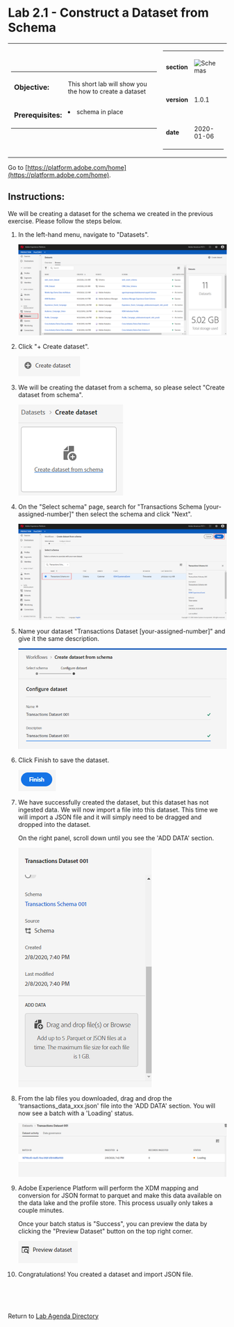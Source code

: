 Lab 2.1 - Construct a Dataset from Schema
==========
<table style="border-collapse: collapse; border: none;" class="tab" cellspacing="0" cellpadding="0">

<tr style="border: none;">

<div align="left">
<td width="600" style="border: none;">
<table>
<tbody valign="top">
      <tr width="500">
            <td valign="top"><h3>Objective:</h3></td>
            <td valign="top"><br>This short lab will show you the how to create a dataset
            </td>
     </tr>
     <tr width="500">
           <td valign="top"><h3>Prerequisites:</h3></td>
           <td valign="top"><br>
                            <li>schema in place
           </td>
     </tr>
</tbody>
</table>
</td>
</div>

<div align="right">
<td style="border: none;" valign="top">

<table>
<tbody valign="top">
      <tr>
            <td valign="middle" height="70"><b>section</b></td>
            <td valign="middle" height="70"><img src="https://github.com/adobe/AEP-Hands-on-Labs/blob/master/assets/images/left_hand_nav_menu_schemas.png?raw=true" alt="Schemas"></td>
      </tr>
      <tr>
            <td valign="middle" height="70"><b>version</b></td>
            <td valign="middle" height="70">1.0.1</td>
      </tr>
      <tr>
            <td valign="middle" height="70"><b>date</b></td>
            <td valign="middle" height="70">2020-01-06</td>
      </tr>
</tbody>
</table>
</td>
</div>

</tr>
</table>

Go to [https://platform.adobe.com/home](https://platform.adobe.com/home).

Instructions:
-----------------

We will be creating a dataset for the schema we created in the previous exercise. Please follow the steps below.
1. In the left-hand menu, navigate to "Datasets".


      ![Demo](./images/datasetshome.png)
      
      
2. Click "+ Create dataset".


      ![Demo](./images/datasetcreate.png)
      
      
3. We will be creating the dataset from a schema, so please select "Create dataset from schema".


      ![Demo](./images/datasetcreate2.png)
 
 
4. On the "Select schema" page, search for "Transactions Schema [your-assigned-number]" then select the schema and click "Next".
      
      
      ![Demo](./images/datasetschema.png)
      
      
3. Name your dataset "Transactions Dataset [your-assigned-number]" and give it the same description.
      
      
      ![Demo](./images/datasetname.png) 
 
 
4. Click Finish to save the dataset.
      
      
      ![Demo](./images/datasetfinish.png) 


5. We have successfully created the dataset, but this dataset has not ingested data. We will now import a file into this dataset. This time we will import a JSON file and it will simply need to be dragged and dropped into the dataset. 

    On the right panel, scroll down until you see the 'ADD DATA' section.


    ![Demo](./images/datasetadddata.png) 


6. From the lab files you downloaded, drag and drop the 'transactions_data_xxx.json' file into the 'ADD DATA' section. You will now see a batch with a 'Loading' status.


    <!---
    ![Demo](./images/datasetbatch.png)
    --->

    <kbd><img src="./images/datasetbatch.png"  /></kdb>


7. Adobe Experience Platform will perform the XDM mapping and conversion for JSON format to parquet and make this data available on the data lake and the profile store. This process usually only takes a couple minutes. 

    Once your batch status is "Success", you can preview the data by clicking the "Preview Dataset" button on the top right corner.


    ![Demo](./images/datasetpreview.png)


8. Congratulations! You created a dataset and import JSON file.


<br>
<br>
<br>

Return to [Lab Agenda Directory](https://github.com/adobe/AEP-Hands-on-Labs/blob/master/labs/fsi6/README.md#lab-agenda)


